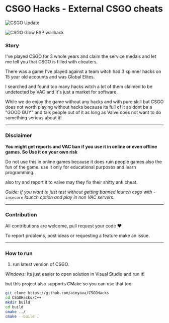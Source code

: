 # CSGO Hacks - External CSGO cheats
![CSGO Update](https://img.shields.io/badge/CSGO%20Update-2022.03.30-brightgreen)

![CSGO Glow ESP wallhack](extra/screenshot.jpg)

### Story
I've played CSGO for 3 whole years and claim the service medals and let me tell you that CSGO is filled with cheaters.

There was a game I've played against a team witch had 3 spinner hacks on 15 year old accounts and was Global Elites.

I searched and found too many hacks witch a lot of them claimed to be undetected by VAC and It's just a market for software.

While we do enjoy the game without any hacks and with pure skill
 but CSGO does not worth playing without hacks because its full of it
 so dont be a "GOOD GUY" and talk people out of it as long as Valve does not want to do something serious about it!
  
  
---
### Disclaimer
**You might get reports and VAC ban if you use it in online or even offline games. So Use it on your own risk**

Do not use this in online games because it does ruin people games also the fun of the game.
use it only for educational purposes and learn programming.

also try and report it to valve may they fix their shitty anti cheat.

_Guide: If you want to just test without getting banned launch csgo with `-insecure` launch option and play in non VAC servers._


---
### Contribution
All contributions are welcome, pull request your code ♥

To report problems, post ideas or requesting a feature make an issue.


---
### How to run
1. run latest version of CSGO.

*Windows:* Its just easier to open solution in Visual Studio and run it!

but this project also supports CMake so you can use that too:

```bash
git clone https://github.com/ainyava/CSGOHacks
cd CSGOHacks/C++
mkdir build
cd build
cmake ../
cmake --build .
```